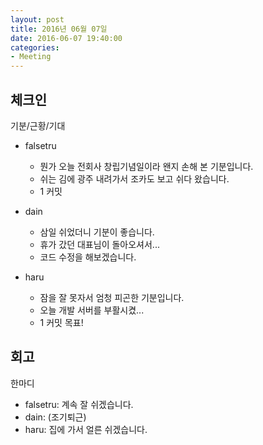 ```yaml
---
layout: post
title: 2016년 06월 07일
date: 2016-06-07 19:40:00
categories:
- Meeting
---
```


## 체크인

기분/근황/기대

* falsetru
  * 뭔가 오늘 전회사 창립기념일이라 왠지 손해 본 기분입니다.
  * 쉬는 김에 광주 내려가서 조카도 보고 쉬다 왔습니다.
  * 1 커밋

* dain
  * 삼일 쉬었더니 기분이 좋습니다.
  * 휴가 갔던 대표님이 돌아오셔서...
  * 코드 수정을 해보겠습니다.

* haru
  * 잠을 잘 못자서 엄청 피곤한 기분입니다.
  * 오늘 개발 서버를 부활시켰...
  * 1 커밋 목표!

## 회고

한마디

* falsetru: 계속 잘 쉬겠습니다.
* dain: (조기퇴근)
* haru: 집에 가서 얼른 쉬겠습니다.
